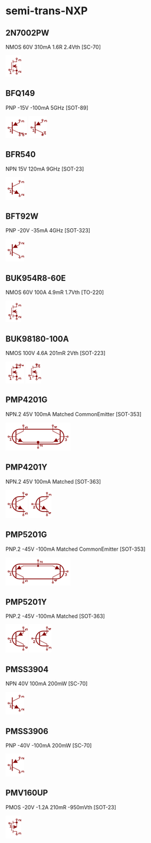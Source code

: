# semi-trans-NXP

## 2N7002PW
NMOS 60V 310mA 1.6R 2.4Vth [SC-70]

![2N7002PW__1__1](/images/semi-trans-NXP__2N7002PW__1__1.png?raw=true) 

## BFQ149
PNP -15V -100mA 5GHz [SOT-89]

![BFQ149__1__1](/images/semi-trans-NXP__BFQ149__1__1.png?raw=true) 
![BFQ149__1__2](/images/semi-trans-NXP__BFQ149__1__2.png?raw=true) 

## BFR540
NPN 15V 120mA 9GHz [SOT-23]

![BFR540__1__1](/images/semi-trans-NXP__BFR540__1__1.png?raw=true) 

## BFT92W
PNP -20V -35mA 4GHz [SOT-323]

![BFT92W__1__1](/images/semi-trans-NXP__BFT92W__1__1.png?raw=true) 

## BUK954R8-60E
NMOS 60V 100A 4.9mR 1.7Vth [TO-220]

![BUK954R8-60E__1__1](/images/semi-trans-NXP__2N7002PW__1__1.png?raw=true) 

## BUK98180-100A
NMOS 100V 4.6A 201mR 2Vth [SOT-223]

![BUK98180-100A__1__1](/images/semi-trans-NXP__BUK98180-100A__1__1.png?raw=true) 
![BUK98180-100A__1__2](/images/semi-trans-NXP__BUK98180-100A__1__2.png?raw=true) 

## PMP4201G
NPN.2 45V 100mA Matched CommonEmitter [SOT-353]

![PMP4201G__1__1](/images/semi-trans-NXP__PMP4201G__1__1.png?raw=true) 

## PMP4201Y
NPN.2 45V 100mA Matched [SOT-363]

![PMP4201Y__1__1](/images/semi-trans-NXP__PMP4201Y__1__1.png?raw=true) 
![PMP4201Y__2__1](/images/semi-trans-NXP__PMP4201Y__2__1.png?raw=true) 

## PMP5201G
PNP.2 -45V -100mA Matched CommonEmitter [SOT-353]

![PMP5201G__1__1](/images/semi-trans-NXP__PMP5201G__1__1.png?raw=true) 

## PMP5201Y
PNP.2 -45V -100mA Matched [SOT-363]

![PMP5201Y__1__1](/images/semi-trans-NXP__PMP5201Y__1__1.png?raw=true) 
![PMP5201Y__2__1](/images/semi-trans-NXP__PMP5201Y__2__1.png?raw=true) 

## PMSS3904
NPN 40V 100mA 200mW [SC-70]

![PMSS3904__1__1](/images/semi-trans-NXP__BFR540__1__1.png?raw=true) 

## PMSS3906
PNP -40V -100mA 200mW [SC-70]

![PMSS3906__1__1](/images/semi-trans-NXP__BFT92W__1__1.png?raw=true) 

## PMV160UP
PMOS -20V -1.2A 210mR -950mVth [SOT-23]

![PMV160UP__1__1](/images/semi-trans-NXP__PMV160UP__1__1.png?raw=true) 

